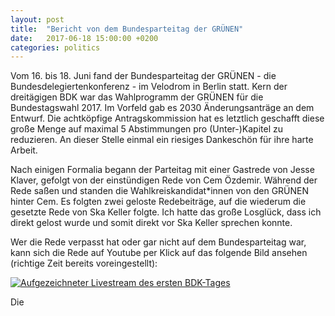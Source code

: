 ```yaml
---
layout: post
title:  "Bericht von dem Bundesparteitag der GRÜNEN"
date:   2017-06-18 15:00:00 +0200
categories: politics
---
```


Vom 16. bis 18. Juni fand der Bundesparteitag der GRÜNEN - die 
Bundesdelegiertenkonferenz - im Velodrom in Berlin statt. Kern der dreitägigen
BDK war das Wahlprogramm der GRÜNEN für die Bundestagswahl 2017. Im Vorfeld
gab es 2030 Änderungsanträge an dem Entwurf. Die achtköpfige Antragskommission
hat es letztlich geschafft diese große Menge auf maximal 5 Abstimmungen pro
(Unter-)Kapitel zu reduzieren. An dieser Stelle einmal ein riesiges Dankeschön
für ihre harte Arbeit.

Nach einigen Formalia begann der Parteitag mit einer Gastrede von Jesse Klaver,
gefolgt von der einstündigen Rede von Cem Özdemir. Während der Rede saßen und
standen die Wahlkreiskandidat*innen von den GRÜNEN hinter Cem. Es folgten zwei
geloste Redebeiträge, auf die wiederum die gesetzte Rede von Ska Keller folgte.
Ich hatte das große Losglück, dass ich direkt gelost wurde und somit direkt
vor Ska Keller sprechen konnte.

Wer die Rede verpasst hat oder gar nicht auf dem Bundesparteitag war, kann sich
die Rede auf Youtube per Klick auf das folgende Bild ansehen (richtige Zeit bereits 
voreingestellt):

[![Aufgezeichneter Livestream des ersten BDK-Tages](https://img.youtube.com/vi/3BlOrCdFefo/0.jpg)](https://www.youtube.com/watch?v=3BlOrCdFefo&t=2h29m12s "Bundesparteitag 2017 - Live aus Berlin - Tag 1")

Die 
